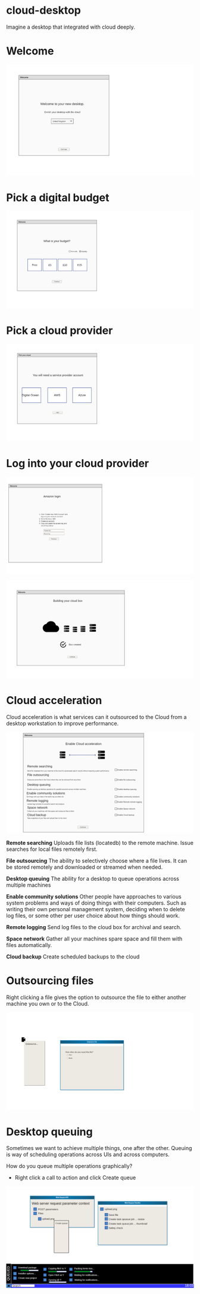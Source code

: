 # cloud-desktop

Imagine a desktop that integrated with cloud deeply.

# Welcome

![](images/welcome.png)

# Pick a digital budget

![](images/budget.png)

# Pick a cloud provider

![](images/pickcloud.png)

# Log into your cloud provider

![](images/cloud_login.png)

![](images/creating_cloud.png)

# Cloud acceleration

Cloud acceleration is what services can it outsourced to the Cloud from a desktop workstation to improve performance.

![](images/acceleration.png)

**Remote searching** Uploads file lists (locatedb) to the remote machine. Issue searches for local files remotely first.

**File outsourcing** The ability to selectively choose where a file lives. It can be stored remotely and downloaded or streamed when needed.

**Desktop queuing** The ability for a desktop to queue operations across multiple machines

**Enable community solutions** Other people have approaches to various system problems and ways of doing things with their computers. Such as writing their own personal management system, deciding when to delete log files, or some other per user choice about how things should work.

**Remote logging** Send log files to the cloud box for archival and search.

**Space network** Gather all your machines spare space and fill them with files automatically.

**Cloud backup** Create scheduled backups to the cloud

# Outsourcing files

Right clicking a file gives the option to outsource the file to either another machine you own or to the Cloud.

![](images/outsource.png)

# Desktop queuing

Sometimes we want to achieve multiple things, one after the other. Queuing is way of scheduling operations across UIs and across computers.

How do you queue multiple operations graphically?

 * Right click a call to action and click Create queue

![](images/queuing.png)
